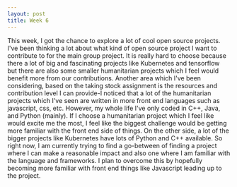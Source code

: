 ```yaml
---
layout: post
title: Week 6
---
```



This week, I got the chance to explore a lot of cool open source projects. I've been thinking a lot about what kind of open source project 
I want to contribute to for the main group project. It is really hard to choose because there a lot of big and fascinating projects like Kubernetes and tensorflow
but there are also some smaller humanitarian projects which I feel would benefit more from our contributions. Another area which I've been considering, based on
the taking stock assignment is the resources and contribution level I can provide-I noticed that a lot of the humanitarian projects which I've seen are written 
in more front end languages such as javascript, css, etc. However, my whole life I've only coded in C++, Java, and Python (mainly). If I choose a humanitarian project
which I feel like would excite me the most, I feel like the biggest challenge would be getting more familiar with the front end side of things. On the other side, a 
lot of the bigger projects like Kubernetes have lots of Python and C++ available. So right now, I am currently trying to find a go-between of finding a project
where I can make a reasonable impact and also one where I am familiar with the language and frameworks. I plan to overcome this by hopefully becoming more 
familiar with front end things like Javascript leading up to the project.
